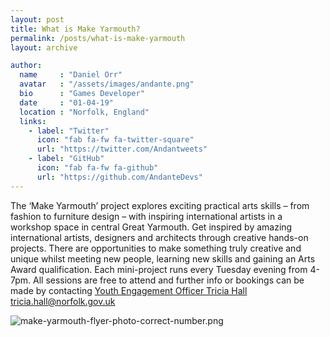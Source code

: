 ```yaml
---
layout: post
title: What is Make Yarmouth?
permalink: /posts/what-is-make-yarmouth
layout: archive

author:
  name     : "Daniel Orr"
  avatar   : "/assets/images/andante.png"
  bio      : "Games Developer"
  date     : "01-04-19"
  location : "Norfolk, England"
  links:
    - label: "Twitter"
      icon: "fab fa-fw fa-twitter-square"
      url: "https://twitter.com/Andantweets"
    - label: "GitHub"
      icon: "fab fa-fw fa-github"
      url: "https://github.com/AndanteDevs"
---
```


The ‘Make Yarmouth’ project explores exciting practical arts skills – from fashion to furniture design – with inspiring international artists in a workshop space in central Great Yarmouth. Get inspired by amazing international artists, designers and architects through creative hands-on projects. There are opportunities to make something truly creative and unique whilst meeting new people, learning new skills and gaining an Arts Award qualification.
Each mini-project runs every Tuesday evening from 4-7pm. All sessions are free to attend and further info or bookings can be made by contacting [Youth Engagement Officer Tricia Hall tricia.hall@norfolk.gov.uk](mailto:tricia.hall@norfolk.gov.uk)

![make-yarmouth-flyer-photo-correct-number.png](https://creativecollisionsdotorgdotuk.files.wordpress.com/2018/05/make-yarmouth-flyer-photo-correct-number.png?w=332&h=471)
